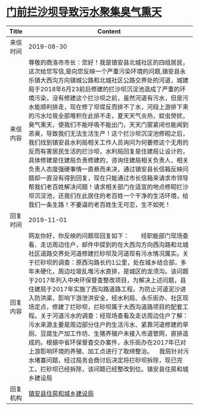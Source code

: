 # <a href="http://www.shangluo.gov.cn/zmhd/ldxxxx.jsp?urltype=leadermail.LeaderMailContentUrl&wbtreeid=1112&leadermailid=5424">门前拦沙坝导致污水聚集臭气熏天</a>
| Title |                                                                                                                                                                                                                                   Content                                                                                                                                                                                                                                   |
|:-----:|-----------------------------------------------------------------------------------------------------------------------------------------------------------------------------------------------------------------------------------------------------------------------------------------------------------------------------------------------------------------------------------------------------------------------------------------------------------------------------|
| 来信时间  | 2019-08-30                                                                                                                                                                                                                                                                                                                                                                                                                                                                  |
| 来信内容  | 尊敬的商洛市市长：您好！我是镇安县北城社区的四组居民，这次给您写信,是向您反映一个严重污染环境的问题,镇安县永乐镇大西沟方向镇城公路和北城社区公路交界处的河道，城建局于2018年6月23前后修建的拦沙坝沉淀池造成了严重的环境污染，没有修建这个拦沙坝之前，虽然河道有污水，但是污水能顺利排走，现在修了坝堤反而排不了水，河段上游排下来的污水垃圾全部堆积在此排不走，夏天天气炎热，蚊虫熒扰，臭气熏天，使我们不能呼吸不能出门，天天门窗紧闭也能闻到恶臭，导致我们无法生活生产！这个拦沙坝沉淀池修砌之后，我们找到镇安县水利局相关工作人员询问为何要修这个无用的反而有害居民生活的拦沙坝，水利局回复是住建局让设计的，具体修建是住建局负责修建的，咨询住建局相关负责人，相关负责人态度强硬事情一直悬而未决，通过镇安县长信箱反映问题却一直没有得到回复，现在只能通过市长信箱来请求市领导帮我们老百姓解决问题！请求相关部门在适宜的地点修砌拦沙坝沉淀池，还我们在此居住的老百姓一个干净的生活环境，给我们一条生路！不要逼的老百姓生无可恋，生不如死！ |
| 回复时间  | 2019-11-01                                                                                                                                                                                                                                                                                                                                                                                                                                                                  |
| 回复内容  | 网友你好，你反映的问题现回复如下：　　经职能部门现场查看、走访周边住户，邮件中提到的在大西沟方向西沟路和北城社区道路交界处河道修建拦砂坝及河道现有污水情况属实。关于拦砂坝的调查：原西沟路长约1公里，处在城乡结合部，多年未硬化，周边垃圾乱堆污水直排，是城区的龙须沟。该问题于2017年列入中央环保督查整改项目，为解决上述问题，县住建局于2017年实施了西沟路道路工程。为防止河道泥沙进入防洪渠，影响下游泄洪安全，经水利局、永乐街办、社区现场定点，修建了拦砂坝，拦砂坝属于大西沟道路项目的配套工程。关于河道污水的调查：经现场查看及走访周边住户了解：污水来源主要是周边部分住户的生活污水、紧靠河道修建的旱厕、豆腐生产加工作坊、生猪养殖户未接入市道管网，直排造成的。根据中省环保督查交办案件，永乐街办在2017年已对上游影响环境的养殖、加工点进行了取缔整治。    我局针对污水堵塞问题，经过局务会商讨后决定将拦砂坝拆除，现已完工，拦砂坝已经拆除，该问题已经整改到位。镇安县住房和城乡建设局                   |
| 回复机构  | <a href="../../category/agencies/镇安县住房和城乡建设局.md">镇安县住房和城乡建设局</a>                                                                                                                                                                                                                                                                                                                                                                                                            |